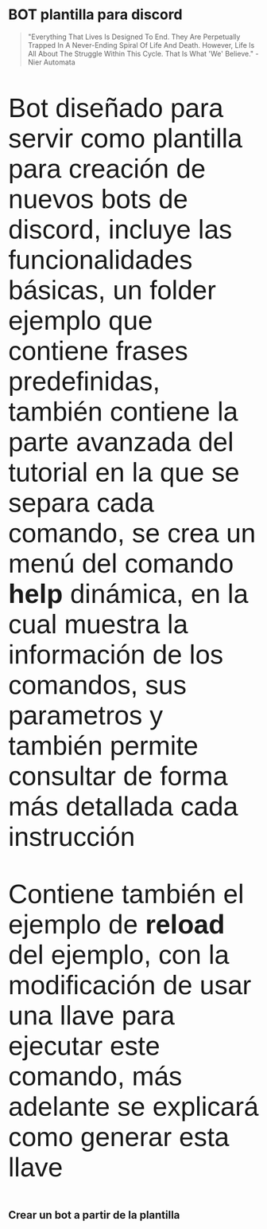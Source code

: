 BOT plantilla para discord
===

>"Everything That Lives Is Designed To End.  They Are Perpetually Trapped In A Never-Ending Spiral Of Life And Death.  However, Life Is All About The Struggle Within This Cycle. That Is What 'We' Believe." - Nier Automata

<div style="font-family: 'arial'; font-size: 40pt">
<p style="color: 'red'">Bot diseñado para servir como plantilla para creación de nuevos bots de discord, 
incluye las funcionalidades básicas, un folder ejemplo que contiene frases predefinidas, también contiene la parte avanzada del tutorial
en la que se separa cada comando, se crea un menú del comando <b>help</b> dinámica, en la cual muestra la información de los comandos, sus parametros
y también permite consultar de forma más detallada cada instrucción
</p>
<p>Contiene también el ejemplo de <b>reload</b> del ejemplo, con la modificación de usar una llave para ejecutar este comando, más adelante se explicará como 
generar esta llave</p>
</div>

Crear un bot a partir de la plantilla 
-


